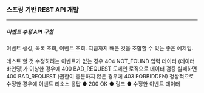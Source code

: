 <h3>스프링 기반 REST API 개발</h3>
<hr/>
<h5>이벤트 수정 API 구현</h5>

이벤트 생성, 목록 조회, 이벤트 조회. 지금까지 배운 것을 조합할 수 있는 좋은 예제임.

테스트 할 것
수정하려는 이벤트가 없는 경우 404 NOT_FOUND
입력 데이터 (데이터 바인딩)가 이상한 경우에 400 BAD_REQUEST
도메인 로직으로 데이터 검증 실패하면 400 BAD_REQUEST
(권한이 충분하지 않은 경우에 403 FORBIDDEN)
정상적으로 수정한 경우에 이벤트 리소스 응답
	● 200 OK
	● 링크
	● 수정한 이벤트 데이터

